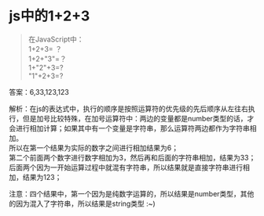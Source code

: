 # js中的1+2+3

> 在JavaScript中：  
> 1+2+3= ？  
> 1+2+"3"=？  
> 1+"2"+3=?  
> "1"+2+3=?  

答案：6,33,123,123

解析：在js的表达式中，执行的顺序是按照运算符的优先级的先后顺序从左往右执行，但是加号比较特殊，在加号运算符中：两边的变量都是number类型的话，才会进行相加计算；如果其中有一个变量是字符串，那么运算符两边都作为字符串相加。  
所以在第一个结果为实际的数字之间进行相加结果为6；  
第二个前面两个数字进行数字相加为3，然后再和后面的字符串相加，结果为33；
后面两个因为一开始运算过程中就混有字符串，所以结果就是直接字符串进行相加，结果为123；  

注意：四个结果中，第一个因为是纯数字运算的，所以结果是number类型，其他的因为混入了字符串，所以结果是string类型 :~)